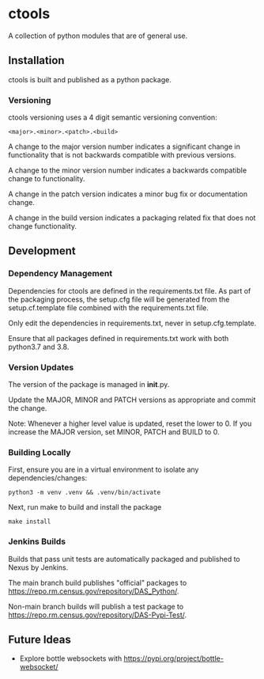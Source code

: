 # ctools

A collection of python modules that are of general use.

## Installation

ctools is built and published as a python package.

### Versioning

ctools versioning uses a 4 digit semantic versioning convention:
```
<major>.<minor>.<patch>.<build>
```
A change to the major version number indicates a significant change in functionality that is not backwards compatible with previous versions.

A change to the minor version number indicates a backwards compatible change to functionality.

A change in the patch version indicates a minor bug fix or documentation change.

A change in the build version indicates a packaging related fix that does not change functionality.

## Development

### Dependency Management
Dependencies for ctools are defined in the requirements.txt file.  As part of the packaging process, the setup.cfg file will be generated from the setup.cf.template file combined with the requirements.txt file.

Only edit the dependencies in requirements.txt, never in setup.cfg.template.

Ensure that all packages defined in requirements.txt work with both python3.7 and 3.8.

### Version Updates
The version of the package is managed in __init__.py.

Update the MAJOR, MINOR and PATCH versions as appropriate and commit the change.

Note:  Whenever a higher level value is updated, reset the lower to 0. If you increase the MAJOR version, set MINOR, PATCH and BUILD to 0.  

### Building Locally

First, ensure you are in a virtual environment to isolate any dependencies/changes:

```
python3 -m venv .venv && .venv/bin/activate
```

Next, run make to build and install the package

```
make install
```

### Jenkins Builds

Builds that pass unit tests are automatically packaged and published to Nexus by Jenkins.

The main branch build publishes "official" packages to https://repo.rm.census.gov/repository/DAS_Python/.

Non-main branch builds will publish a test package to https://repo.rm.census.gov/repository/DAS-Pypi-Test/.


## Future Ideas
* Explore bottle websockets with https://pypi.org/project/bottle-websocket/
